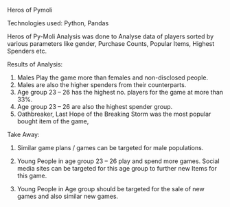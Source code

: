 Heros of Pymoli

Technologies used: Python, Pandas

Heros of Py-Moli Analysis was done to Analyse data of players sorted by various parameters like gender, Purchase Counts, Popular Items, Highest Spenders etc. 

Results of Analysis: 
1.	Males Play the game more than females and non-disclosed people.
2.	Males are also the higher spenders from their counterparts. 
3.	Age group 23 – 26 has the highest no. players for the game at more than 33%.
4.	Age group 23 – 26 are also the highest spender group.
5.	Oathbreaker, Last Hope of the Breaking Storm was the most popular bought item of the game, 


Take Away: 

1.	Similar game plans / games can be targeted for male populations.

2.	Young People in age group 23 – 26 play and spend more games. Social media sites can be targeted for this age group to further new Items for this game.

3.	Young People in Age group should be targeted for the sale of new games and also similar new games. 
